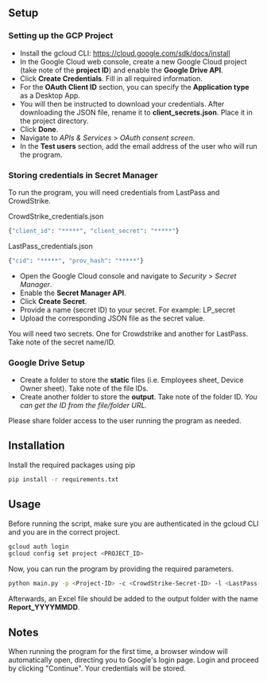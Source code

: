 ## Setup

### Setting up the GCP Project

- Install the gcloud CLI: https://cloud.google.com/sdk/docs/install
- In the Google Cloud web console, create a new Google Cloud project (take note of the **project ID**) and enable the **Google Drive API**.
- Click **Create Credentials**. Fill in all required information.
- For the **OAuth Client ID** section, you can specify the **Application type** as a Desktop App.
- You will then be instructed to download your credentials. After downloading the JSON file, rename it to **client_secrets.json**. Place it in the project directory.
- Click **Done**.
- Navigate to *APIs & Services* > *OAuth consent screen*.
- In the **Test users** section, add the email address of the user who will run the program.

### Storing credentials in Secret Manager

To run the program, you will need credentials from LastPass and CrowdStrike.

CrowdStrike_credentials.json 
```bash
{"client_id": "*****", "client_secret": "*****"}
```
LastPass_credentials.json
```bash
{"cid": "*****", "prov_hash": "*****"}
``` 
- Open the Google Cloud console and navigate to *Security* > *Secret Manager*.
- Enable the **Secret Manager API**.
- Click **Create Secret**.
- Provide a name (secret ID) to your secret. For example: LP_secret
- Upload the corresponding JSON file as the secret value.

You will need two secrets. One for Crowdstrike and another for LastPass. Take note of the secret name/ID.

### Google Drive Setup

- Create a folder to store the **static** files (i.e. Employees sheet, Device Owner sheet). Take note of the file IDs.
- Create another folder to store the **output**. Take note of the folder ID.
  *You can get the ID from the file/folder URL.*

Please share folder access to the user running the program as needed.

## Installation

Install the required packages using pip

```bash
pip install -r requirements.txt
```

## Usage

Before running the script, make sure you are authenticated in the gcloud CLI and you are in the correct project.

```bash
gcloud auth login
gcloud config set project <PROJECT_ID>
```

Now, you can run the program by providing the required parameters.

```bash
python main.py -p <Project-ID> -c <CrowdStrike-Secret-ID> -l <LastPass-Secret-ID> -e <Employees-Sheet-ID> -d <Device-Owner-Sheet-ID> -o <Output-Folder-ID>
``` 

Afterwards, an Excel file should be added to the output folder with the name **Report_YYYYMMDD**.

## Notes

When running the program for the first time, a browser window will automatically open, directing you to Google's login page. Login and proceed by clicking "Continue". Your credentials will be stored.